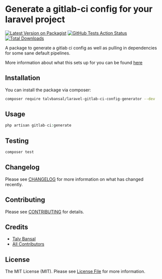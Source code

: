 # Generate a gitlab-ci config for your laravel project

[![Latest Version on Packagist](https://img.shields.io/packagist/v/talvbansal/laravel-gitlab-ci-config-generator.svg?style=flat-square)](https://packagist.org/packages/talvbansal/laravel-gitlab-ci-config-generator)
[![GitHub Tests Action Status](https://img.shields.io/github/workflow/status/talvbansal/laravel-gitlab-ci-config-generator/run-tests?label=tests)](https://github.com/talvbansal/laravel-gitlab-ci-config-generator/actions?query=workflow%3Arun-tests+branch%3Amaster)
[![Total Downloads](https://img.shields.io/packagist/dt/talvbansal/laravel-gitlab-ci-config-generator.svg?style=flat-square)](https://packagist.org/packages/talvbansal/laravel-gitlab-ci-config-generator)

A package to generate a gitlab ci config as well as pulling in dependencies for some sane default pipelines.

More information about what this sets up for you can be found [here](https://www.talvbansal.me/blog/in-depth-gitlab-ci-cd-with-laravel-apps/)

## Installation

You can install the package via composer:

```bash
composer require talvbansal/laravel-gitlab-ci-config-generator --dev
```

## Usage

``` php
php artisan gitlab-ci:generate
```

## Testing

``` bash
composer test
```

## Changelog

Please see [CHANGELOG](CHANGELOG.md) for more information on what has changed recently.

## Contributing

Please see [CONTRIBUTING](CONTRIBUTING.md) for details.

## Credits

- [Talv Bansal](https://github.com/talvbansal)
- [All Contributors](../../contributors)

## License

The MIT License (MIT). Please see [License File](LICENSE.md) for more information.
